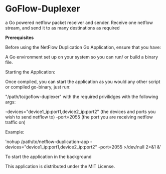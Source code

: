 # GoFlow-Duplexer
a Go powered netflow packet receiver and sender. Receive one netflow stream, and send it to as many destinations as required


**Prerequisites**



Before using the NetFlow Duplication Go Application, ensure that you have:


A Go environment set up on your system so you can run/ or build a binary file.



Starting the Application:



Once compiled, you can start the application as you would any other script or compiled go-binary, just run:



"/path/to/goflow-duplexer" with the required privilidges with the following args:


-devices="device1_ip:port1,device2_ip:port2" (the devices and ports you wish to send netflow to) 
-port=2055 (the port you are receiving netflow traffic on)



Example:



'nohup /path/to/netflow-duplication-app -devices="device1_ip:port1,device2_ip:port2" -port=2055 >/dev/null 2>&1 &'


To start the application in the background



This application is distributed under the MIT License.
 
